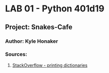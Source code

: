 # LAB 01 - Python 401d19
## Project: Snakes-Cafe
### Author: Kyle Honaker

### Sources:  
1. [StackOverflow - printing dictionaries](https://stackoverflow.com/questions/15785719/how-to-print-a-dictionary-line-by-line-in-python)

